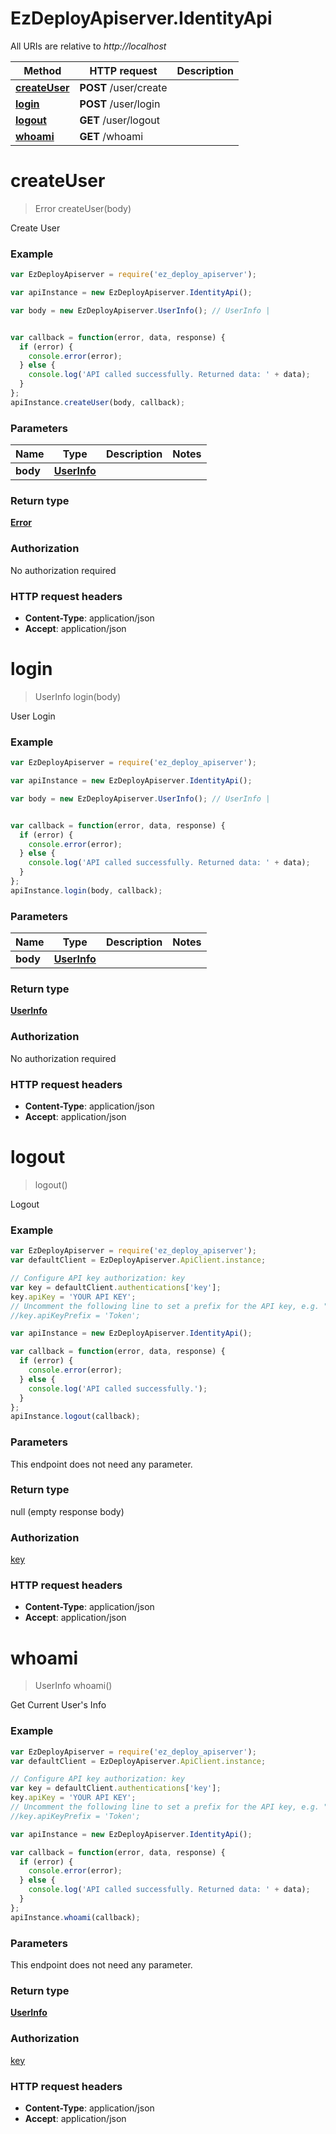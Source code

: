 # EzDeployApiserver.IdentityApi

All URIs are relative to *http://localhost*

Method | HTTP request | Description
------------- | ------------- | -------------
[**createUser**](IdentityApi.md#createUser) | **POST** /user/create | 
[**login**](IdentityApi.md#login) | **POST** /user/login | 
[**logout**](IdentityApi.md#logout) | **GET** /user/logout | 
[**whoami**](IdentityApi.md#whoami) | **GET** /whoami | 


<a name="createUser"></a>
# **createUser**
> Error createUser(body)



Create User

### Example
```javascript
var EzDeployApiserver = require('ez_deploy_apiserver');

var apiInstance = new EzDeployApiserver.IdentityApi();

var body = new EzDeployApiserver.UserInfo(); // UserInfo | 


var callback = function(error, data, response) {
  if (error) {
    console.error(error);
  } else {
    console.log('API called successfully. Returned data: ' + data);
  }
};
apiInstance.createUser(body, callback);
```

### Parameters

Name | Type | Description  | Notes
------------- | ------------- | ------------- | -------------
 **body** | [**UserInfo**](UserInfo.md)|  | 

### Return type

[**Error**](Error.md)

### Authorization

No authorization required

### HTTP request headers

 - **Content-Type**: application/json
 - **Accept**: application/json

<a name="login"></a>
# **login**
> UserInfo login(body)



User Login

### Example
```javascript
var EzDeployApiserver = require('ez_deploy_apiserver');

var apiInstance = new EzDeployApiserver.IdentityApi();

var body = new EzDeployApiserver.UserInfo(); // UserInfo | 


var callback = function(error, data, response) {
  if (error) {
    console.error(error);
  } else {
    console.log('API called successfully. Returned data: ' + data);
  }
};
apiInstance.login(body, callback);
```

### Parameters

Name | Type | Description  | Notes
------------- | ------------- | ------------- | -------------
 **body** | [**UserInfo**](UserInfo.md)|  | 

### Return type

[**UserInfo**](UserInfo.md)

### Authorization

No authorization required

### HTTP request headers

 - **Content-Type**: application/json
 - **Accept**: application/json

<a name="logout"></a>
# **logout**
> logout()



Logout

### Example
```javascript
var EzDeployApiserver = require('ez_deploy_apiserver');
var defaultClient = EzDeployApiserver.ApiClient.instance;

// Configure API key authorization: key
var key = defaultClient.authentications['key'];
key.apiKey = 'YOUR API KEY';
// Uncomment the following line to set a prefix for the API key, e.g. "Token" (defaults to null)
//key.apiKeyPrefix = 'Token';

var apiInstance = new EzDeployApiserver.IdentityApi();

var callback = function(error, data, response) {
  if (error) {
    console.error(error);
  } else {
    console.log('API called successfully.');
  }
};
apiInstance.logout(callback);
```

### Parameters
This endpoint does not need any parameter.

### Return type

null (empty response body)

### Authorization

[key](../README.md#key)

### HTTP request headers

 - **Content-Type**: application/json
 - **Accept**: application/json

<a name="whoami"></a>
# **whoami**
> UserInfo whoami()



Get Current User's Info

### Example
```javascript
var EzDeployApiserver = require('ez_deploy_apiserver');
var defaultClient = EzDeployApiserver.ApiClient.instance;

// Configure API key authorization: key
var key = defaultClient.authentications['key'];
key.apiKey = 'YOUR API KEY';
// Uncomment the following line to set a prefix for the API key, e.g. "Token" (defaults to null)
//key.apiKeyPrefix = 'Token';

var apiInstance = new EzDeployApiserver.IdentityApi();

var callback = function(error, data, response) {
  if (error) {
    console.error(error);
  } else {
    console.log('API called successfully. Returned data: ' + data);
  }
};
apiInstance.whoami(callback);
```

### Parameters
This endpoint does not need any parameter.

### Return type

[**UserInfo**](UserInfo.md)

### Authorization

[key](../README.md#key)

### HTTP request headers

 - **Content-Type**: application/json
 - **Accept**: application/json

